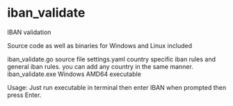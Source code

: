 # iban_validate
IBAN validation

Source code as well as binaries for Windows and Linux included

iban_validate.go           source file
settings.yaml              country specific iban rules and general iban rules.
                            you can add any country in the same manner.
iban_validate.exe          Windows AMD64 executable

Usage:
Just run executable in terminal then enter IBAN when prompted then press Enter.
